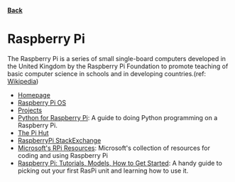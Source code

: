 **[Back](/README.md/)**

# Raspberry Pi

The Raspberry Pi is a series of small single-board computers developed in the United Kingdom by the Raspberry Pi Foundation to promote teaching of basic computer science in schools and in developing countries.(ref: [Wikipedia](https://en.wikipedia.org/wiki/Raspberry_Pi))

- [Homepage](https://www.raspberrypi.org)
- [Raspberry Pi OS](https://www.raspberrypi.com/software/)
- [Projects](https://projects.raspberrypi.org/en/projects)
- [Python for Raspberry Pi](https://pythonprogramming.net/introduction-raspberry-pi-tutorials/): A guide to doing Python programming on a Raspberry Pi. 
- [The Pi Hut](https://thepihut.com/blogs/raspberry-pi-tutorials/the-raspberry-pi-tutorial-beginners-guide)
- [RaspberryPi StackExchange](https://raspberrypi.stackexchange.com/)
- [Microsoft's RPi Resources](https://github.com/microsoft/rpi-resources): Microsoft's collection of resources for coding and using Raspberry Pi
- [Raspberry Pi: Tutorials, Models, How to Get Started](https://www.tomshardware.com/news/raspberry-pi): A handy guide to picking out your first RasPi unit and learning how to use it. 
